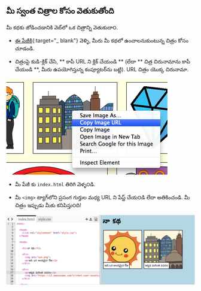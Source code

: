 ## మీ స్వంత చిత్రాల కోసం వెతుకుతోంది

మీ కథకు జోడించడానికి వెబ్‌లో ఒక చిత్రాన్ని వెతుకుదా౦.

+ [ఈ పేజీకి](http://jumpto.cc/html-images){:target="_ blank"} వెళ్ళి, మీరు మీ కథలో ఉంచాలనుకుంటున్న చిత్రం కోసం చూడండి.

+ చిత్రంపై కుడి-క్లిక్ చేసి, ** కాపీ URL ని క్లిక్ చేయండి ** (లేదా ** చిత్ర చిరునామాను కాపీ చేయండి **, మీరు ఉపయోగిస్తున్న కంప్యూటర్‌ను బట్టి). URL చిత్రం యొక్క చిరునామా.

![స్క్రీన్ షాట్](images/story-url.png)

+ మీ పేజీ కు `index.html` తిరిగి వెళ్ళ౦డి.

+ మీ `<img>` ట్యాగ్‌లోని ప్రసంగ గుర్తుల మధ్య URL ని పేస్ట్ చేయ౦డి లేదా అతికించండి. మీ చిత్రం ఇప్పుడు మీకు కనిపిస్తు౦ది!

![స్క్రీన్ షాట్](images/story-image.png)